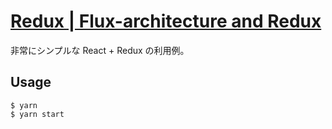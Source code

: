 # [Redux | Flux-architecture and Redux](https://fullstackopen.com/en/part6/flux_architecture_and_redux#redux)

非常にシンプルな React + Redux の利用例。

## Usage

```shell
$ yarn
$ yarn start
```